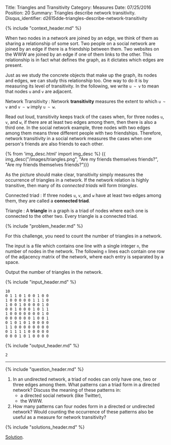 Title: Triangles and Transitivity
Category: Measures
Date: 07/25/2016
Position: 20
Summary: Triangles describe network transitivity.
Disqus_identifier: d2615dde-triangles-describe-network-transitivity


{% include "context_header.md" %}

When two nodes in a network are joined by an edge, we think of them as
sharing a relationship of some sort. Two people on a social network are
joined by an edge if there is a friendship between them. Two websites on
the WWW are joined by an edge if one of them links to the other. This
relationship is in fact what defines the graph, as it dictates which edges
are present.

Just as we study the concrete objects that make up the graph, its nodes and
edges, we can study this relationship too. One way to do it is by measuring
its level of transitivity. In the following, we write `u ~ v` to mean that
nodes `u` and `v` are adjacent.

Network Transitivity[](#network-transitivity)
: Network **transitivity** measures the extent to which `u ~ v` and `v ~ w`
imply `u ~ w`.

Read out loud, transitivity keeps track of the cases when, for three nodes
`u`, `v`, and `w`, if there are at least two edges among them, then there
is also a third one. In the social network example, three nodes with two
edges among them means three different people with two
friendships. Therefore, network transitivity in a social network measures
the cases when one person's friends are also friends to each other.

{% from 'img_desc.html' import img_desc %}
{{ img_desc("/images/triangles.png",
            "Are my friends themselves friends?",
            "Are my friends themselves friends?")}}

As the picture should make clear, transitivity simply measures the
occurrence of triangles in a network. If the network relation is highly
transitive, then many of its *connected triads* will form *triangles*.

Connected triad[](#connected-triad)
: If three nodes `u`, `v`, and `w` have at least two edges among them, they
are called a **connected triad**.

Triangle[](#triangle)
: A **triangle** in a graph is a triad of nodes where each one is
connected to the other two. Every triangle is a connected triad.


{% include "problem_header.md" %}

For this challenge, you need to count the number of triangles in a network.

The input is a file which contains one line with a single integer `n`, the
number of nodes in the network. The following `n` lines each contain one
row of the adjacency matrix of the network, where each entry is separated
by a space.

Output the number of triangles in the network.


{% include "input_header.md" %}

```
10
0 1 1 0 1 0 0 1 0 0
1 0 0 0 0 0 1 1 1 0
1 0 0 1 0 0 0 0 1 0
0 0 1 0 0 0 1 0 1 1
1 0 0 0 0 0 0 0 1 0
0 0 0 0 0 0 1 0 0 1
0 1 0 1 0 1 0 0 0 0
1 1 0 0 0 0 0 0 0 0
0 1 1 1 1 0 0 0 0 0
0 0 0 1 0 1 0 0 0 0
```

{% include "output_header.md" %}

```
2
```

----------------------------------------


{% include "question_header.md" %}

1. In an undirected network, a triad of nodes can only have one, two or
   three edges among them. What patterns can a triad form in a directed
   network? Discuss the meaning of these patterns in:
     + a directed social network (like Twitter),
     + the WWW.
2. How many patterns can four nodes form in a directed or undirected
   network? Would counting the occurrence of these patterns also be useful
   as a measure for network transitivity?


{% include "solutions_header.md" %}

[Solution](https://github.com/Leockard/erdos/blob/master/solutions/measures/triangles.py).

